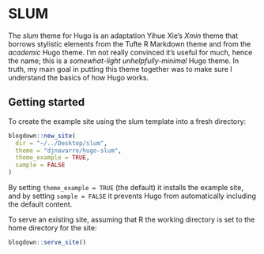 SLUM
================

The *slum* theme for Hugo is an adaptation Yihue Xie’s *Xmin* theme that
borrows stylistic elements from the Tufte R Markdown theme and from the
*academic* Hugo theme. I’m not really convinced it’s useful for much,
hence the name; this is a *somewhat-light unhelpfully-minimal* Hugo
theme. In truth, my main goal in putting this theme together was to make
sure I understand the basics of how Hugo works.

## Getting started

To create the example site using the slum template into a fresh
directory:

``` r
blogdown::new_site(
  dir = "~/../Desktop/slum", 
  theme = "djnavarro/hugo-slum",
  theme_example = TRUE,
  sample = FALSE
)
```

By setting `theme_example = TRUE` (the default) it installs the example
site, and by setting `sample = FALSE` it prevents Hugo from
automatically including the default content.

To serve an existing site, assuming that R the working directory is set
to the home directory for the site:

``` r
blogdown::serve_site()
```

